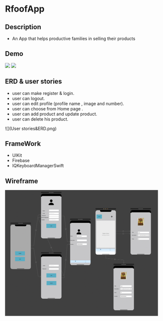# RfoofApp

## Description

- An App that helps productive families in selling their products


## Demo 

![](lightMode.gif)
![](DarkMode.gif) 


## ERD & user stories 

- user can make register & login.
- user can logout.
- user can edit profile (profile name , image and number).
- user can choose from Home page .
- user can add product and update product.
- user can delete his product. 


![](User stories&ERD.png) 


## FrameWork 
- UIKit 
- Firebase 
- IQKeyboardManagerSwift 


## Wireframe 


![](Wireframe.png)
